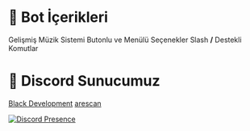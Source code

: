 # 📁 Bot İçerikleri
Gelişmiş Müzik Sistemi
Butonlu ve Menülü Seçenekler
Slash **/** Destekli Komutlar

# 🚨 Discord Sunucumuz
[Black Development](https://discord.gg/6q77xEJHBYr)
[arescan](https://discord.com/users/1143638421257072661)

[![Discord Presence](https://lanyard-profile-readme.vercel.app/api/1143638421257072661?theme=dark&hideDiscrim=false&hideBadges=false&bg=000000&borderRadius=35px&idleMessage=İletişim%20İçin%20Tıkla)](https://discord.com/users/1143638421257072661)

